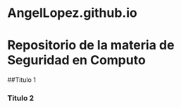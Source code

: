 # AngelLopez.github.io
# Repositorio de la materia de Seguridad en Computo

##Titulo 1

### Titulo 2
